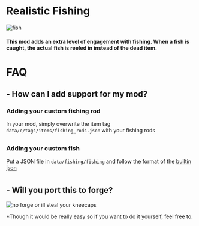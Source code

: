 # Realistic Fishing
![fish](https://i.imgur.com/pjbMudK.png)
#### This mod adds an extra level of engagement with fishing. When a fish is caught, the actual fish is reeled in instead of the dead item.


# FAQ
## - How can I add support for my mod?
### Adding your custom fishing rod
In your mod, simply overwrite the item tag `data/c/tags/items/fishing_rods.json` with your fishing rods
## 
### Adding your custom fish
Put a JSON file in `data/fishing/fishing` and follow the format of the [builtin json](https://github.com/SimplyCmd/Live-Fishing/blob/main/src/main/resources/data/fishing/fishing/fish.json)


# 
## - Will you port this to forge?
![no forge or ill steal your kneecaps](https://i.imgur.com/tf5W69k.png)

*Though it would be really easy so if you want to do it yourself, feel free to.
